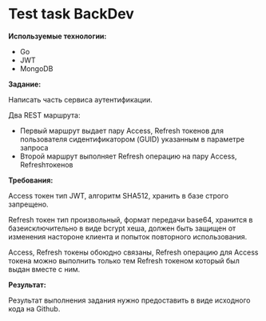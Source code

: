 # Test task BackDev

**Используемые технологии:**

* Go
* JWT
* MongoDB

**Задание:**

Написать часть сервиса аутентификации.

Два REST маршрута:

* Первый маршрут выдает пару Access, Refresh токенов для пользователя сидентификатором (GUID) указанным в параметре запроса
* Второй маршрут выполняет Refresh операцию на пару Access, Refreshтокенов

**Требования:**

Access токен тип JWT, алгоритм SHA512, хранить в базе строго запрещено.

Refresh токен тип произвольный, формат передачи base64, хранится в базеисключительно в виде bcrypt хеша, должен быть защищен от изменения настороне клиента и попыток повторного использования.

Access, Refresh токены обоюдно связаны, Refresh операцию для Access токена можно выполнить только тем Refresh токеном который был выдан вместе с ним.

**Результат:**

Результат выполнения задания нужно предоставить в виде исходного кода на Github.
